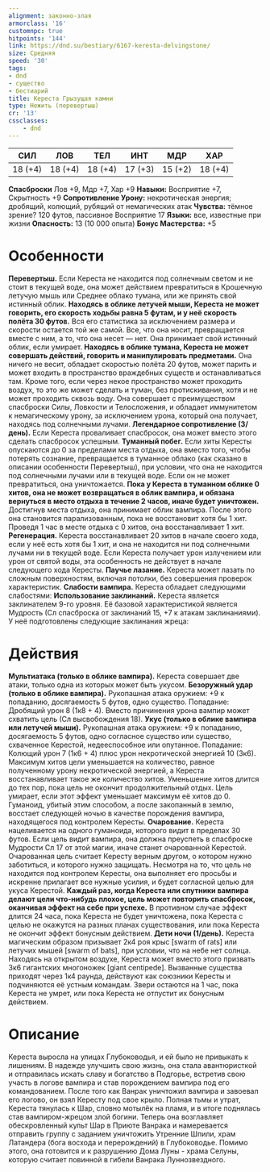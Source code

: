 ```yaml
---
alignment: законно-злая
armorclass: '16'
customnpc: true
hitpoints: '144'
link: https://dnd.su/bestiary/6167-keresta-delvingstone/
size: Средняя
speed: '30'
tags:
- dnd
- существо
- бестиарий
title: Кереста Грызущая камни
type: Нежить (перевертыш)
cr: '13'
cssclasses:
    - dnd
---
```



| СИЛ | ЛОВ | ТЕЛ | ИНТ | МДР | ХАР |
|---|---|---|---|---|---|
| 18 (+4) | 18 (+4) | 18 (+4) | 17 (+3) | 15 (+2) | 18 (+4) |
**Спасброски** Лов +9, Мдр +7, Хар +9
**Навыки:** Восприятие +7, Скрытность +9
**Сопротивление Урону:** некротическая энергия; дробящий, колющий, рубящий от немагических атак
**Чувства:** тёмное зрение? 120 футов, пассивное Восприятие 17
**Языки:** все, известные при жизни
**Опасность:** 13 (10 000 опыта)
**Бонус Мастерства:** +5


# Особенности
**Перевертыш.** Если Кереста не находится под солнечным светом и не стоит в текущей воде, она может действием превратиться в Крошечную летучую мышь или Среднее облако тумана, или же принять свой истинный облик.
**Находясь в облике летучей мыши, Кереста не может говорить, его скорость ходьбы равна 5 футам, и у неё скорость полёта 30 футов.** Вся его статистика за исключением размера и скорости остается той же самой. Все, что она носит, превращается вместе с ним, а то, что она несет — нет. Она принимает свой истинный облик, если умирает.
**Находясь в облике тумана, Кереста не может совершать действий, говорить и манипулировать предметами.** Она ничего не весит, обладает скоростью полёта 20 футов, может парить и может входить в пространство враждебных существ и останавливаться там. Кроме того, если через некое пространство может проходить воздух, то это же может сделать и туман, без протискивания, хотя и не может проходить сквозь воду. Она совершает с преимуществом спасброски Силы, Ловкости и Телосложения, и обладает иммунитетом к немагическому урону, за исключением урона, который она получает, находясь под солнечными лучами.
**Легендарное сопротивление (3/день).** Если Кереста проваливает спасбросок, она может вместо этого сделать спасбросок успешным.
**Туманный побег.** Если хиты Кересты опускаются до 0 за пределами места отдыха, она вместо того, чтобы потерять сознание, превращается в туманное облако (как сказано в описании особенности Перевертыш), при условии, что она не находится под солнечными лучами или в текущей воде. Если он не может превратиться, она уничтожается.
**Пока у Кереста в туманном облике 0 хитов, она не может возвращаться в облик вампира, и обязана вернуться в место отдыха в течение 2 часов, иначе будет уничтожен.** Достигнув места отдыха, она принимает облик вампира. После этого она становится парализованным, пока не восстановит хотя бы 1 хит. Проведя 1 час в месте отдыха с 0 хитов, она восстанавливает 1 хит.
**Регенерация.** Кереста восстанавливает 20 хитов в начале своего хода, если у неё есть хотя бы 1 хит, и она не находится ни под солнечными лучами ни в текущей воде. Если Кереста получает урон излучением или урон от святой воды, эта особенность не действует в начале следующего хода Кересты.
**Паучье лазание.** Кереста может лазать по сложным поверхностям, включая потолки, без совершения проверок характеристик.
**Слабости вампира.** Кереста обладает следующими слабостями:
**Использование заклинаний.** Кереста является заклинателем 9-го уровня. Её базовой характеристикой является Мудрость (Сл спасброска от заклинаний 15, +7 к атакам заклинаниями). У неё подготовлены следующие заклинания жреца:


# Действия
**Мультиатака (только в облике вампира).** Кереста совершает две атаки, только одна из которых может быть укусом.
**Безоружный удар (только в облике вампира).** Рукопашная атака оружием: +9 к попаданию, досягаемость 5 футов, одно существо. Попадание: Дробящий урон 8 (1к8 + 4). Вместо причинения урона вампир может схватить цель (Сл высвобождения 18).
**Укус (только в облике вампира или летучей мыши).** Рукопашная атака оружием: +9 к попаданию, досягаемость 5 футов, одно согласное существо или существо, схваченное Керестой, недееспособное или опутанное. Попадание: Колющий урон 7 (1к6 + 4) плюс урон некротической энергией 10 (3к6). Максимум хитов цели уменьшается на количество, равное полученному урону некротической энергией, а Кереста восстанавливает такое же количество хитов. Уменьшение хитов длится до тех пор, пока цель не окончит продолжительный отдых. Цель умирает, если этот эффект уменьшает максимум её хитов до 0. Гуманоид, убитый этим способом, а после закопанный в землю, восстает следующей ночью в качестве порождения вампира, находящегося под контролем Кересты.
**Очарование.** Кереста нацеливается на одного гуманоида, которого видит в пределах 30 футов. Если цель видит вампира, она должна преуспеть в спасброске Мудрости Сл 17 от этой магии, иначе станет очарованной Керестой. Очарованная цель считает Кересту верным другом, о котором нужно заботиться, и которого нужно защищать. Несмотря на то, что цель не находится под контролем Кересты, она выполняет его просьбы и искренне прилагает все нужные усилия, и будет согласной целью для укуса Керестой.
**Каждый раз, когда Кереста или спутники вампира делают цели что-нибудь плохое, цель может повторить спасбросок, оканчивая эффект на себе при успехе.** В противном случае эффект длится 24 часа, пока Кереста не будет уничтожена, пока Кереста с целью не окажутся на разных планах существования, или пока Кереста не окончит эффект бонусным действием.
**Дети ночи (1/день).** Кереста магическим образом призывает 2к4 роя крыс [swarm of rats] или летучих мышей [swarm of bats], при условии, что на небе нет солнца. Находясь на открытом воздухе, Кереста может вместо этого призвать 3к6 гигантских многоножек [giant centipede]. Вызванные существа приходят через 1к4 раунда, действуют как союзники Кересты и подчиняются её устным командам. Звери остаются на 1 час, пока Кереста не умрет, или пока Кереста не отпустит их бонусным действием.


# Описание
Кереста выросла на улицах Глубоководья, и ей было не привыкать к лишениям. В надежде улучшить свою жизнь, она стала авантюристкой и отправилась искать славу и богатство в Подгорье, встретив свою участь в логове вампира и став порождением вампира под его командованием. После того как Ванрак уничтожил вампира и завоевал его логово, он взял Кересту под свое крыло. Полная тьмы и утрат, Кереста тянулась к Шар, словно мотылёк на пламя, и в итоге поднялась став вампиром-жрецом злой богини. Теперь она возглавляет обескровленный культ Шар в Приюте Ванрака и намеревается отправить группу с заданием уничтожить Утренние Шпили, храм Латандера (бога восхода и перерождений) в Глубоководье. Помимо этого, она готовится и к разрушению Дома Луны - храма Селуны, которую считает повинной в гибели Ванрака Луннозвездного.